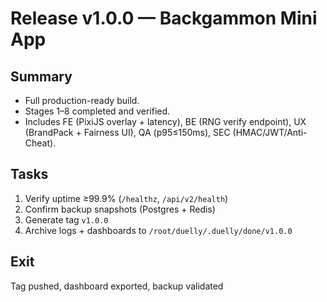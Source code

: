 # Release v1.0.0 — Backgammon Mini App

## Summary
- Full production-ready build.
- Stages 1–8 completed and verified.
- Includes FE (PixiJS overlay + latency), BE (RNG verify endpoint), UX (BrandPack + Fairness UI), QA (p95≤150ms), SEC (HMAC/JWT/Anti-Cheat).

## Tasks
1. Verify uptime ≥99.9% (`/healthz`, `/api/v2/health`)
2. Confirm backup snapshots (Postgres + Redis)
3. Generate tag `v1.0.0`
4. Archive logs + dashboards to `/root/duelly/.duelly/done/v1.0.0`

## Exit
Tag pushed, dashboard exported, backup validated
